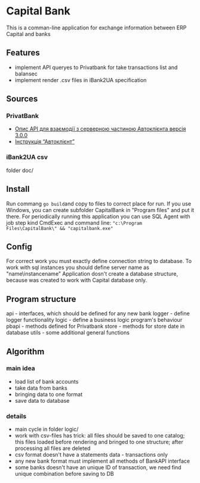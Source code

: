 # Capital Bank

This is a comman-line application for exchange information between ERP Capital and banks
## Features
* implement API queryes to Privatbank for take transactions list and balansec
* implement render .csv files in iBank2UA specification

## Sources
### PrivatBank
* [Опис API для взаємодії з серверною частиною Автоклієнта версія 3.0.0](https://docs.google.com/document/d/e/2PACX-1vTtKvGa3P4E-lDqLg3bHRF6Wi9S7GIjSMFEFxII5qQZBGxuTXs25hQNiUU1hMZQhOyx6BNvIZ1bVKSr/pub)
* [Інструкція “Автоклієнт”](https://docs.google.com/document/d/e/2PACX-1vS8rx2WKg69o6JvG5L4AhSXcU6vxXcJph6WK84qJcAYDBvsNYEob57jDMQhbosjc9gRS5bOTqTXf0vb/pub#h.nqpje6ikfhcq)
### iBank2UA csv
folder doc/

## Install
Run commang `go build`and copy to files to correct place for run. If you use Windows, you can create subfolder CapitalBank in "Program files" and put it there. For periodically running this application you can use SQL Agent with job step kind CmdExec and command line: `"c:\Program Files\CapitalBank\" && "capitalbank.exe"`

## Config
For correct work you must exactly define connection string to database. To work with sql instances you should define server name as "name\\instancename"
Application dosn't create a database structure, because was created to work with Capital database only.

## Program structure
api - interfaces, which should be defined for any new bank
logger - define logger functionality
logic - define a business logic program's behaviour
pbapi - methods defined for Privatbank
store - methods for store date in database
utils - some additional general functions

## Algorithm

### main idea
* load list of bank accounts 
* take data from banks
* bringing data to one format
* save data to database

### details
* main  cycle in folder logic/
* work with csv-files has trick: all files should be saved to one catalog; this files loaded before rendering and bringed to one structure; after processing all files are deleted
* csv format doesn't have a statements data - transactions only
* any new bank format must implement all methods of BankAPI interface 
* some banks doesn't have an unique ID of transaction, we need find unique combination before saving to DB

